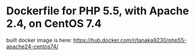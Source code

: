 # Dockerfile for PHP 5.5, with Apache 2.4, on CentOS 7.4

built docker image is here: https://hub.docker.com/r/tanaka9230/php55-apache24-centos74/
